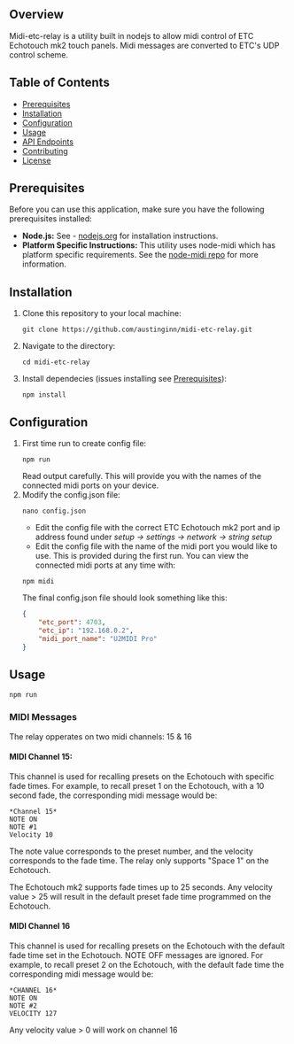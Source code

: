 ## Overview

Midi-etc-relay is a utility built in nodejs to allow midi control of ETC Echotouch mk2 touch panels.  Midi messages are converted to ETC's UDP control scheme.

## Table of Contents

- [Prerequisites](#prerequisites)
- [Installation](#installation)
- [Configuration](#configuration)
- [Usage](#usage)
- [API Endpoints](#api-endpoints)
- [Contributing](#contributing)
- [License](#license)

## Prerequisites

Before you can use this application, make sure you have the following prerequisites installed:

- **Node.js:** See - [nodejs.org](https://nodejs.org/) for installation instructions.
- **Platform Specific Instructions:** This utility uses node-midi which has platform specific requirements.  See the [node-midi repo](https://github.com/justinlatimer/node-midi) for more information.

## Installation

1. Clone this repository to your local machine:

   ```shell
   git clone https://github.com/austinginn/midi-etc-relay.git
    ```
2. Navigate to the directory:
    ```shell
    cd midi-etc-relay
    ```
3. Install dependecies (issues installing see [Prerequisites](#prerequisites)):
    ```shell
    npm install
    ```

## Configuration

1. First time run to create config file:
    ```shell
    npm run
    ```
    Read output carefully.  This will provide you with the names of the connected midi ports on your device.
2. Modify the config.json file:
    ```shell
    nano config.json
    ```
    - Edit the config file with the correct ETC Echotouch mk2 port and ip address found under *setup -> settings -> network -> string setup*
    - Edit the config file with the name of the midi port you would like to use.  This is provided during the first run.  You can view the connected midi ports at any time with:
    ```shell
    npm midi
    ```
    The final config.json file should look something like this:
    ```json
    {
        "etc_port": 4703,
        "etc_ip": "192.168.0.2",
        "midi_port_name": "U2MIDI Pro"
    }
    ```

## Usage
```shell
npm run
```
### MIDI Messages
The relay opperates on two midi channels: 15 & 16

#### MIDI Channel 15:
This channel is used for recalling presets on the Echotouch with specific fade times.  For example, to recall preset 1 on the Echotouch, with a 10 second fade, the corresponding midi message would be:
 ```
 *Channel 15*
 NOTE ON
 NOTE #1
 Velocity 10
 ```
 The note value corresponds to the preset number, and the velocity corresponds to the fade time.  The relay only supports "Space 1" on the Echotouch.

 The Echotouch mk2 supports fade times up to 25 seconds.  Any velocity value > 25 will result in the default preset fade time programmed on the Echotouch.

#### MIDI Channel 16
This channel is used for recalling presets on the Echotouch with the default fade time set in the Echotouch. NOTE OFF messages are ignored. For example, to recall preset 2 on the Echotouch, with the default fade time the corresponding midi message would be:
```
*CHANNEL 16*
NOTE ON
NOTE #2
VELOCITY 127
```
Any velocity value > 0 will work on channel 16
 

